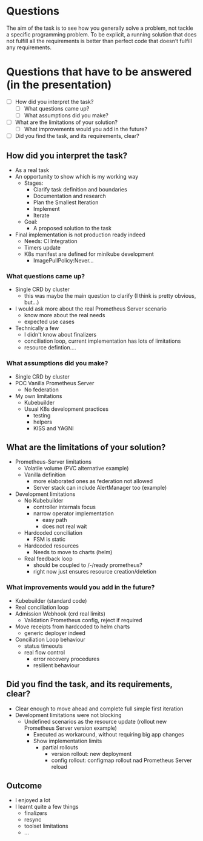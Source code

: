 # Questions
The aim of the task is to see how you generally solve a problem, not tackle a specific programming problem. 
To be explicit, a running solution that does not fulfill all the requirements is better than perfect code that doesn’t fulfill any requirements.

# Questions that have to be answered (in the presentation)
- [ ] How did you interpret the task?
    - [ ] What questions came up?
    - [ ] What assumptions did you make?
- [ ] What are the limitations of your solution?
    - [ ] What improvements would you add in the future?
- [ ] Did you find the task, and its requirements, clear?

## How did you interpret the task?
- As a real task
- An opportunity to show which is my working way
  - Stages:
    - Clarify task definition and boundaries
    - Documentation and research
    - Plan the Smallest Iteration
    - Implement
    - Iterate
  - Goal:
    - A proposed solution to the task
- Final implementation is not production ready indeed
  - Needs: CI Integration
  - Timers update
  - K8s manifest are defined for minikube development
    - ImagePullPolicy:Never...

### What questions came up?
- Single CRD by cluster
  - this was maybe the main question to clarify (I think is pretty obvious, but...)
- I would ask more about the real Prometheus Server scenario
  - know more about the real needs
  - expected use cases
- Technically a few
  - I didn't know about finalizers
  - conciliation loop, current implementation has lots of limitations
  - resource defintion....

### What assumptions did you make?
- Single CRD by cluster
- POC Vanilla Prometheus Server
  - No federation
- My own limitations
  - Kubebuilder
  - Usual K8s development practices
    - testing
    - helpers
    - KISS and YAGNI

## What are the limitations of your solution?
- Prometheus-Server limitations
  - Volatile volume (PVC alternative example)
  - Vanilla definition
    - more elaborated ones as federation not allowed
    - Server stack can include AlertManager too (example)
- Development limitations
  - No Kubebuilder
    - controller internals focus
    - narrow operator implementation
      - easy path
      - does not real wait
  - Hardcoded conciliation
    - FSM is static
  - Hardcoded resources
    - Needs to move to charts (helm)
  - Real feedback loop
    - should be coupled to /-/ready prometheus?
    - right now just ensures resource creation/deletion

### What improvements would you add in the future?
- Kubebuilder (standard code)
- Real conciliation loop
- Admission Webhook (crd real limits)
  - Validation Prometheus config, reject if required
- Move receipts from hardcoded to helm charts
  - generic deployer indeed
- Conciliation Loop behaviour
  - status timeouts
  - real flow control
    - error recovery procedures
    - resilient behaviour
  
## Did you find the task, and its requirements, clear?
- Clear enough to move ahead and complete full simple first iteration
- Development limitations were not blocking
  - Undefined scenarios as the resource update (rollout new Prometheus Server version example)
    - Executed as workaround, without requiring big app changes
    - Show implementation limits
      - partial rollouts
        - version rollout: new deployment
        - config rollout: configmap rollout nad Prometheus Server reload

## Outcome
- I enjoyed a lot
- I learnt quite a few things
  - finalizers
  - resync
  - toolset limitations
  - ...
